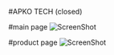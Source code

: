 #APKO TECH (closed)

#main page
![ScreenShot](https://raw.github.com/artemdude/apko-tech/master/screenshots/apko.png)

#product page
![ScreenShot](https://raw.github.com/artemdude/apko-tech/master/screenshots/product.png)
